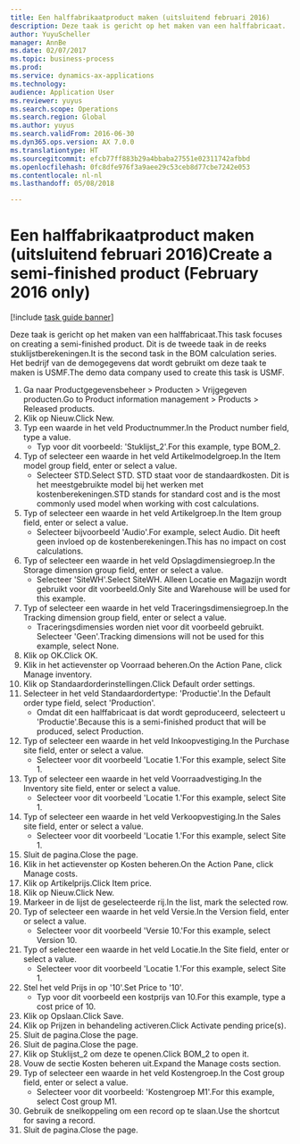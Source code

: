 ```yaml
--- 
title: Een halffabrikaatproduct maken (uitsluitend februari 2016)
description: Deze taak is gericht op het maken van een halffabricaat.
author: YuyuScheller
manager: AnnBe
ms.date: 02/07/2017
ms.topic: business-process
ms.prod: 
ms.service: dynamics-ax-applications
ms.technology: 
audience: Application User
ms.reviewer: yuyus
ms.search.scope: Operations
ms.search.region: Global
ms.author: yuyus
ms.search.validFrom: 2016-06-30
ms.dyn365.ops.version: AX 7.0.0
ms.translationtype: HT
ms.sourcegitcommit: efcb77ff883b29a4bbaba27551e02311742afbbd
ms.openlocfilehash: 0fc8dfe976f3a9aee29c53ceb8d77cbe7242e053
ms.contentlocale: nl-nl
ms.lasthandoff: 05/08/2018

---
```

# <a name="create-a-semi-finished-product-february-2016-only"></a><span data-ttu-id="373df-103">Een halffabrikaatproduct maken (uitsluitend februari 2016)</span><span class="sxs-lookup"><span data-stu-id="373df-103">Create a semi-finished product (February 2016 only)</span></span>

[!include [task guide banner](../../includes/task-guide-banner.md)]

<span data-ttu-id="373df-104">Deze taak is gericht op het maken van een halffabricaat.</span><span class="sxs-lookup"><span data-stu-id="373df-104">This task focuses on creating a semi-finished product.</span></span> <span data-ttu-id="373df-105">Dit is de tweede taak in de reeks stuklijstberekeningen.</span><span class="sxs-lookup"><span data-stu-id="373df-105">It is the second task in the BOM calculation series.</span></span> <span data-ttu-id="373df-106">Het bedrijf van de demogegevens dat wordt gebruikt om deze taak te maken is USMF.</span><span class="sxs-lookup"><span data-stu-id="373df-106">The demo data company used to create this task is USMF.</span></span>

1. <span data-ttu-id="373df-107">Ga naar Productgegevensbeheer > Producten > Vrijgegeven producten.</span><span class="sxs-lookup"><span data-stu-id="373df-107">Go to Product information management > Products > Released products.</span></span>
2. <span data-ttu-id="373df-108">Klik op Nieuw.</span><span class="sxs-lookup"><span data-stu-id="373df-108">Click New.</span></span>
3. <span data-ttu-id="373df-109">Typ een waarde in het veld Productnummer.</span><span class="sxs-lookup"><span data-stu-id="373df-109">In the Product number field, type a value.</span></span>
    * <span data-ttu-id="373df-110">Typ voor dit voorbeeld: 'Stuklijst_2'.</span><span class="sxs-lookup"><span data-stu-id="373df-110">For this example, type BOM_2.</span></span>  
4. <span data-ttu-id="373df-111">Typ of selecteer een waarde in het veld Artikelmodelgroep.</span><span class="sxs-lookup"><span data-stu-id="373df-111">In the Item model group field, enter or select a value.</span></span>
    * <span data-ttu-id="373df-112">Selecteer STD.</span><span class="sxs-lookup"><span data-stu-id="373df-112">Select STD.</span></span> <span data-ttu-id="373df-113">STD staat voor de standaardkosten. Dit is het meestgebruikte model bij het werken met kostenberekeningen.</span><span class="sxs-lookup"><span data-stu-id="373df-113">STD stands for standard cost and is the most commonly used model when working with cost calculations.</span></span>  
5. <span data-ttu-id="373df-114">Typ of selecteer een waarde in het veld Artikelgroep.</span><span class="sxs-lookup"><span data-stu-id="373df-114">In the Item group field, enter or select a value.</span></span>
    * <span data-ttu-id="373df-115">Selecteer bijvoorbeeld 'Audio'.</span><span class="sxs-lookup"><span data-stu-id="373df-115">For example, select Audio.</span></span> <span data-ttu-id="373df-116">Dit heeft geen invloed op de kostenberekeningen.</span><span class="sxs-lookup"><span data-stu-id="373df-116">This has no impact on cost calculations.</span></span>  
6. <span data-ttu-id="373df-117">Typ of selecteer een waarde in het veld Opslagdimensiegroep.</span><span class="sxs-lookup"><span data-stu-id="373df-117">In the Storage dimension group field, enter or select a value.</span></span>
    * <span data-ttu-id="373df-118">Selecteer 'SiteWH'.</span><span class="sxs-lookup"><span data-stu-id="373df-118">Select SiteWH.</span></span> <span data-ttu-id="373df-119">Alleen Locatie en Magazijn wordt gebruikt voor dit voorbeeld.</span><span class="sxs-lookup"><span data-stu-id="373df-119">Only Site and Warehouse will be used for this example.</span></span>  
7. <span data-ttu-id="373df-120">Typ of selecteer een waarde in het veld Traceringsdimensiegroep.</span><span class="sxs-lookup"><span data-stu-id="373df-120">In the Tracking dimension group field, enter or select a value.</span></span>
    * <span data-ttu-id="373df-121">Traceringsdimensies worden niet voor dit voorbeeld gebruikt. Selecteer 'Geen'.</span><span class="sxs-lookup"><span data-stu-id="373df-121">Tracking dimensions will not be used for this example, select None.</span></span>  
8. <span data-ttu-id="373df-122">Klik op OK.</span><span class="sxs-lookup"><span data-stu-id="373df-122">Click OK.</span></span>
9. <span data-ttu-id="373df-123">Klik in het actievenster op Voorraad beheren.</span><span class="sxs-lookup"><span data-stu-id="373df-123">On the Action Pane, click Manage inventory.</span></span>
10. <span data-ttu-id="373df-124">Klik op Standaardorderinstellingen.</span><span class="sxs-lookup"><span data-stu-id="373df-124">Click Default order settings.</span></span>
11. <span data-ttu-id="373df-125">Selecteer in het veld Standaardordertype: 'Productie'.</span><span class="sxs-lookup"><span data-stu-id="373df-125">In the Default order type field, select 'Production'.</span></span>
    * <span data-ttu-id="373df-126">Omdat dit een halffabricaat is dat wordt geproduceerd, selecteert u 'Productie'.</span><span class="sxs-lookup"><span data-stu-id="373df-126">Because this is a semi-finished product that will be produced, select Production.</span></span>  
12. <span data-ttu-id="373df-127">Typ of selecteer een waarde in het veld Inkoopvestiging.</span><span class="sxs-lookup"><span data-stu-id="373df-127">In the Purchase site field, enter or select a value.</span></span>
    * <span data-ttu-id="373df-128">Selecteer voor dit voorbeeld 'Locatie 1.'</span><span class="sxs-lookup"><span data-stu-id="373df-128">For this example, select Site 1.</span></span>  
13. <span data-ttu-id="373df-129">Typ of selecteer een waarde in het veld Voorraadvestiging.</span><span class="sxs-lookup"><span data-stu-id="373df-129">In the Inventory site field, enter or select a value.</span></span>
    * <span data-ttu-id="373df-130">Selecteer voor dit voorbeeld 'Locatie 1.'</span><span class="sxs-lookup"><span data-stu-id="373df-130">For this example, select Site 1.</span></span>  
14. <span data-ttu-id="373df-131">Typ of selecteer een waarde in het veld Verkoopvestiging.</span><span class="sxs-lookup"><span data-stu-id="373df-131">In the Sales site field, enter or select a value.</span></span>
    * <span data-ttu-id="373df-132">Selecteer voor dit voorbeeld 'Locatie 1.'</span><span class="sxs-lookup"><span data-stu-id="373df-132">For this example, select Site 1.</span></span>  
15. <span data-ttu-id="373df-133">Sluit de pagina.</span><span class="sxs-lookup"><span data-stu-id="373df-133">Close the page.</span></span>
16. <span data-ttu-id="373df-134">Klik in het actievenster op Kosten beheren.</span><span class="sxs-lookup"><span data-stu-id="373df-134">On the Action Pane, click Manage costs.</span></span>
17. <span data-ttu-id="373df-135">Klik op Artikelprijs.</span><span class="sxs-lookup"><span data-stu-id="373df-135">Click Item price.</span></span>
18. <span data-ttu-id="373df-136">Klik op Nieuw.</span><span class="sxs-lookup"><span data-stu-id="373df-136">Click New.</span></span>
19. <span data-ttu-id="373df-137">Markeer in de lijst de geselecteerde rij.</span><span class="sxs-lookup"><span data-stu-id="373df-137">In the list, mark the selected row.</span></span>
20. <span data-ttu-id="373df-138">Typ of selecteer een waarde in het veld Versie.</span><span class="sxs-lookup"><span data-stu-id="373df-138">In the Version field, enter or select a value.</span></span>
    * <span data-ttu-id="373df-139">Selecteer voor dit voorbeeld 'Versie 10.'</span><span class="sxs-lookup"><span data-stu-id="373df-139">For this example, select Version 10.</span></span>  
21. <span data-ttu-id="373df-140">Typ of selecteer een waarde in het veld Locatie.</span><span class="sxs-lookup"><span data-stu-id="373df-140">In the Site field, enter or select a value.</span></span>
    * <span data-ttu-id="373df-141">Selecteer voor dit voorbeeld 'Locatie 1.'</span><span class="sxs-lookup"><span data-stu-id="373df-141">For this example, select Site 1.</span></span>  
22. <span data-ttu-id="373df-142">Stel het veld Prijs in op '10'.</span><span class="sxs-lookup"><span data-stu-id="373df-142">Set Price to '10'.</span></span>
    * <span data-ttu-id="373df-143">Typ voor dit voorbeeld een kostprijs van 10.</span><span class="sxs-lookup"><span data-stu-id="373df-143">For this example, type a cost price of 10.</span></span>  
23. <span data-ttu-id="373df-144">Klik op Opslaan.</span><span class="sxs-lookup"><span data-stu-id="373df-144">Click Save.</span></span>
24. <span data-ttu-id="373df-145">Klik op Prijzen in behandeling activeren.</span><span class="sxs-lookup"><span data-stu-id="373df-145">Click Activate pending price(s).</span></span>
25. <span data-ttu-id="373df-146">Sluit de pagina.</span><span class="sxs-lookup"><span data-stu-id="373df-146">Close the page.</span></span>
26. <span data-ttu-id="373df-147">Sluit de pagina.</span><span class="sxs-lookup"><span data-stu-id="373df-147">Close the page.</span></span>
27. <span data-ttu-id="373df-148">Klik op Stuklijst_2 om deze te openen.</span><span class="sxs-lookup"><span data-stu-id="373df-148">Click BOM_2 to open it.</span></span>
28. <span data-ttu-id="373df-149">Vouw de sectie Kosten beheren uit.</span><span class="sxs-lookup"><span data-stu-id="373df-149">Expand the Manage costs section.</span></span>
29. <span data-ttu-id="373df-150">Typ of selecteer een waarde in het veld Kostengroep.</span><span class="sxs-lookup"><span data-stu-id="373df-150">In the Cost group field, enter or select a value.</span></span>
    * <span data-ttu-id="373df-151">Selecteer voor dit voorbeeld: 'Kostengroep M1'.</span><span class="sxs-lookup"><span data-stu-id="373df-151">For this example, select Cost group M1.</span></span>  
30. <span data-ttu-id="373df-152">Gebruik de snelkoppeling om een record op te slaan.</span><span class="sxs-lookup"><span data-stu-id="373df-152">Use the shortcut for saving a record.</span></span>
31. <span data-ttu-id="373df-153">Sluit de pagina.</span><span class="sxs-lookup"><span data-stu-id="373df-153">Close the page.</span></span>


